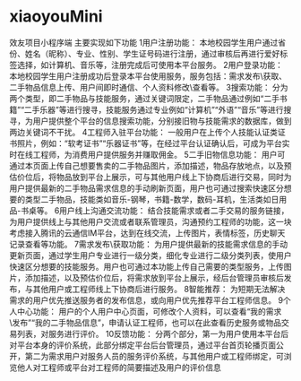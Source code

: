 # xiaoyouMini
效友项目小程序端
主要实现如下功能
1用户注册功能：
本地校园学生用户通过省份、姓名（昵称）、专业、性别、学生证号码进行注册，通过审核后再进行爱好标签选择，如计算机、音乐等，注册完成后可使用本平台服务。
2用户登录功能：
本地校园学生用户注册成功后登录本平台使用服务，服务包括：需求发布\获取、二手物品信息上传、用户间即时通信、个人资料修改\查看等。
3搜索功能：
分为两个类型，即二手物品与技能服务，通过关键词限定，二手物品通过例如“二手书籍”“二手乐器”等进行搜寻，技能服务通过专业例如“计算机”“外语”“音乐”等进行搜寻，为用户提供整个平台的信息搜索功能，分别接旧物与技能需求的数据库，做到两边关键词不干扰。
4工程师入驻平台功能：
一般用户在上传个人技能认证类证书照片，例如：“软考证书”“乐器证书”等，在经过平台认证确认后，可成为平台实时在线工程师，为消费用户提供服务并赚取佣金。
5二手旧物信息功能：
用户可通过本页面上传自己想要售卖的二手物品图片，添加描述，物品存放地点，以及预估价位后，将物品放到平台上展示，可与其他用户线上下协商后进行交易，同时为用户提供最新的二手物品需求信息的手动刷新页面，用户也可通过搜索快速区分想要的类型二手物品，技能类如音乐-钢琴，书籍-数学，数码-耳机，生活类如日用品-书桌等。
6用户线上沟通交流功能：
结合技能需求或者二手交易的服务链接，为用户提供线上与其他用户交流或者联系管理员，沟通预约工程师的功能，这一块考虑接入腾讯的云通信IM平台，达到在线交流，上传图片，表情标签，历史聊天记录查看等功能。
7需求发布\获取功能：
为用户提供最新的技能需求信息的手动更新页面，通过学生用户专业进行一级分类，细化专业进行二级分类列表，使用户快速区分想要的技能服务。用户也可通过本功能上传自己需要的类型服务，上传图片，添加描述，以及预估价位后，将需求放到平台上展示，经后台管理员审核后发布，与其他用户或工程师线上下协商后进行服务。 
8智能推荐：
为短期无法解决需求的用户优先推送服务者的发布信息，或向用户优先推荐平台工程师信息。
9个人中心功能：
用户的个人用户中心页面，可修改个人资料，可以查看“我的需求\发布”“我的二手物品信息”，申请认证工程师，也可以在此查看历史服务或物品交易列表，对服务进行评价。
10反馈功能：
分两个部分，第一为用户使用本平台后对平台本身的评价系统，此部分绑定平台后台管理员，通过平台首页轮播页面公开，第二为需求用户对服务人员的服务评价系统，与其他用户或工程师绑定，可浏览他人对工程师或平台对工程师的简要描述及用户的评价信息
